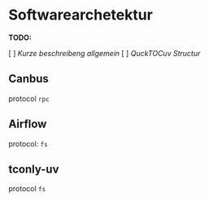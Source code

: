 # Softwarearchetektur 

**TODO:**

[ ] *Kurze beschreibeng allgemein*
[ ] *QuckTOCuv Structur*
 
## Canbus 

protocol `rpc`


## Airflow 

protocol: `fs`

## tconly-uv

protocol `fs`


